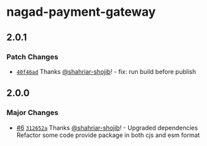 # nagad-payment-gateway

## 2.0.1

### Patch Changes

- [`40f46ad`](https://github.com/shahriar-shojib/nagad-payment-gateway/commit/40f46ade4cda7cd7d50046ab8ae932a9073aa44e) Thanks [@shahriar-shojib](https://github.com/shahriar-shojib)! - fix: run build before publish

## 2.0.0

### Major Changes

- [#6](https://github.com/shahriar-shojib/nagad-payment-gateway/pull/6) [`312652a`](https://github.com/shahriar-shojib/nagad-payment-gateway/commit/312652a8d3542b311b5edf40abffdd82476bb6bc) Thanks [@shahriar-shojib](https://github.com/shahriar-shojib)! - Upgraded dependencies
  Refactor some code
  provide package in both cjs and esm format
